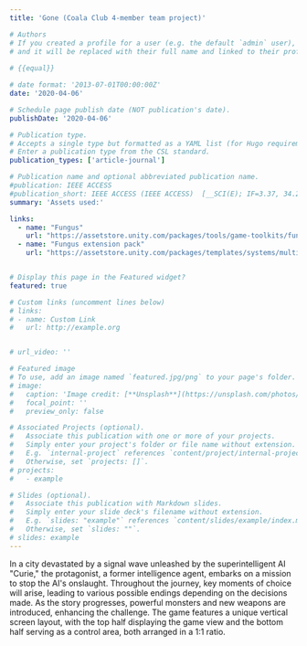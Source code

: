 ```yaml
---
title: 'Gone (Coala Club 4-member team project)'

# Authors
# If you created a profile for a user (e.g. the default `admin` user), write the username (folder name) here
# and it will be replaced with their full name and linked to their profile.
  
# {{equal}}

# date format: '2013-07-01T00:00:00Z'
date: '2020-04-06'

# Schedule page publish date (NOT publication's date).
publishDate: '2020-04-06'

# Publication type.
# Accepts a single type but formatted as a YAML list (for Hugo requirements).
# Enter a publication type from the CSL standard.
publication_types: ['article-journal']

# Publication name and optional abbreviated publication name.
#publication: IEEE ACCESS
#publication_short: IEEE ACCESS (IEEE ACCESS)  [__SCI(E); IF=3.37, 34.25% (Q2)__]
summary: 'Assets used:'

links:
  - name: "Fungus"
    url: "https://assetstore.unity.com/packages/tools/game-toolkits/fungus-34184"
  - name: "Fungus extension pack"
    url: "https://assetstore.unity.com/packages/templates/systems/multislot-save-system-for-fungus-141890"


# Display this page in the Featured widget?
featured: true

# Custom links (uncomment lines below)
# links:
# - name: Custom Link
#   url: http://example.org


# url_video: ''

# Featured image
# To use, add an image named `featured.jpg/png` to your page's folder.
# image:
#   caption: 'Image credit: [**Unsplash**](https://unsplash.com/photos/pLCdAaMFLTE)'
#   focal_point: ''
#   preview_only: false

# Associated Projects (optional).
#   Associate this publication with one or more of your projects.
#   Simply enter your project's folder or file name without extension.
#   E.g. `internal-project` references `content/project/internal-project/index.md`.
#   Otherwise, set `projects: []`.
# projects:
#   - example

# Slides (optional).
#   Associate this publication with Markdown slides.
#   Simply enter your slide deck's filename without extension.
#   E.g. `slides: "example"` references `content/slides/example/index.md`.
#   Otherwise, set `slides: ""`.
# slides: example
---
```

In a city devastated by a signal wave unleashed by the superintelligent AI "Curie," the protagonist, a former intelligence agent, embarks on a mission to stop the AI's onslaught. Throughout the journey, key moments of choice will arise, leading to various possible endings depending on the decisions made. As the story progresses, powerful monsters and new weapons are introduced, enhancing the challenge. The game features a unique vertical screen layout, with the top half displaying the game view and the bottom half serving as a control area, both arranged in a 1:1 ratio.